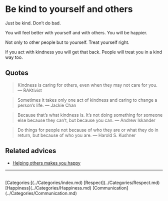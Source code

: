 # Be kind to yourself and others

Just be kind. Don’t do bad.

You will feel better with yourself and with others. You will be happier.

Not only to other people but to yourself. Treat yourself right.

If you act with kindness you will get that back. People will treat you in a kind way too.

## Quotes

> Kindness is caring for others, even when they may not care for you.
> ― RAKtivist

> Sometimes it takes only one act of kindness and caring to change a person’s life.
> ― Jackie Chan

> Because that’s what kindness is. It’s not doing something for someone else because they can’t, but because you can.
> ― Andrew Iskander

> Do things for people not because of who they are or what they do in return, but because of who you are.
> ― Harold S. Kushner

## Related advices

- [Helping others makes you happy](../Helping%20makes%20you%20happy/index.md)
<hr/><br/>[Categories:](../Categories/index.md) [Respect](../Categories/Respect.md) [Happiness](../Categories/Happiness.md) [Communication](../Categories/Communication.md)
